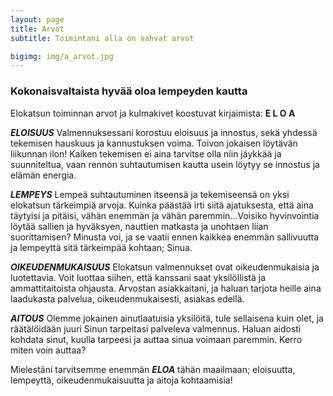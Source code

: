 ```yaml
---
layout: page
title: Arvot
subtitle: Toimintani alla on vahvat arvot

bigimg: img/a_arvot.jpg
---
```


### Kokonaisvaltaista hyvää oloa lempeyden kautta

<p></p>
<p class="otsikkolistapalkki">Elokatsun toiminnan arvot ja kulmakivet koostuvat kirjaimista: <b>E L O A</b></p>



***ELOISUUS***
Valmennuksessani korostuu eloisuus ja innostus, sekä yhdessä tekemisen hauskuus ja kannustuksen voima. Toivon jokaisen löytävän liikunnan ilon! Kaiken tekemisen ei aina tarvitse olla niin jäykkää ja suunniteltua, vaan rennon suhtautumisen kautta usein löytyy se innostus ja elämän energia.

***LEMPEYS***
Lempeä suhtautuminen itseensä ja tekemiseensä on yksi elokatsun tärkeimpiä arvoja. Kuinka päästää irti siitä ajatuksesta, että aina täytyisi ja pitäisi, vähän enemmän ja vähän paremmin...Voisiko hyvinvointia löytää sallien ja hyväksyen, nauttien matkasta ja unohtaen liian suorittamisen? Minusta voi, ja se vaatii ennen kaikkea enemmän sallivuutta ja lempeyttä sitä tärkeimpää kohtaan; Sinua.

***OIKEUDENMUKAISUUS***
Elokatsun valmennukset ovat oikeudenmukaisia ja luotettavia. Voit luottaa siihen, että kanssani saat yksilöllistä ja ammattitaitoista ohjausta. Arvostan asiakkaitani, ja haluan tarjota heille aina laadukasta palvelua, oikeudenmukaisesti, asiakas edellä.

***AITOUS***
Olemme jokainen ainutlaatuisia yksilöitä, tule sellaisena kuin olet, ja räätälöidään juuri Sinun tarpeitasi palveleva valmennus. Haluan aidosti kohdata sinut, kuulla tarpeesi ja auttaa sinua voimaan paremmin. Kerro miten voin auttaa?


Mielestäni tarvitsemme enemmän ***ELOA*** tähän maailmaan; eloisuutta, lempeyttä, oikeudenmukaisuutta ja aitoja kohtaamisia!